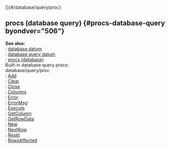 []{#/database/query/proc}    
## procs (database query) {#procs-database-query byondver="506"}    
**See also:**    
:   [database datum](/ref/database/database.md)    
:   [database query datum](/ref/database/query/query.md)    
:   [procs (database)](/ref/database/proc/proc.md)    
Built-in database query procs:    
database/query/proc    
:   [Add](/ref/database/query/proc/Add/Add.md)    
:   [Clear](/ref/database/query/proc/Clear/Clear.md)    
:   [Close](/ref/database/query/proc/Close/Close.md)    
:   [Columns](/ref/database/query/proc/Columns/Columns.md)    
:   [Error](/ref/database/query/proc/Error/Error.md)    
:   [ErrorMsg](/ref/database/query/proc/ErrorMsg/ErrorMsg.md)    
:   [Execute](/ref/database/query/proc/Execute/Execute.md)    
:   [GetColumn](/ref/database/query/proc/GetColumn/GetColumn.md)    
:   [GetRowData](/ref/database/query/proc/GetRowData/GetRowData.md)    
:   [New](/ref/database/query/proc/New/New.md)    
:   [NextRow](/ref/database/query/proc/NextRow/NextRow.md)    
:   [Reset](/ref/database/query/proc/Reset/Reset.md)    
:   [RowsAffected](/ref/database/query/proc/RowsAffected/RowsAffected.md)  